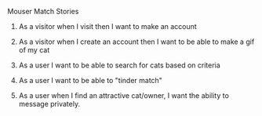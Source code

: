 Mouser Match Stories

1. As a visitor when I visit then I want to make an account

2. As a visitor when I create an account then I want to be able to make a gif of my cat

3. As a user I want to be able to search for cats based on criteria

4. As a user I want to be able to "tinder match"

5. As a user when I find an attractive cat/owner, I want the ability to message privately.
